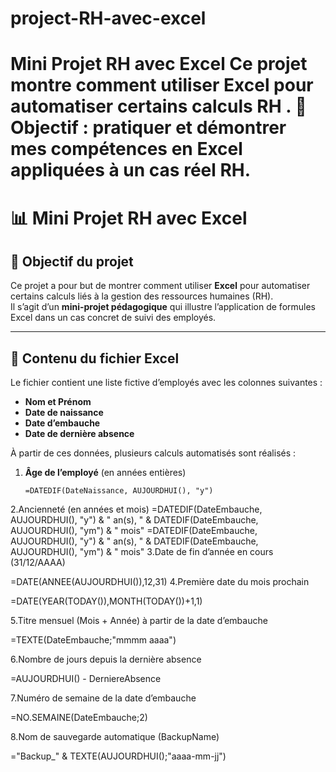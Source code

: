 # project-RH-avec-excel
# Mini Projet RH avec Excel  Ce projet montre comment utiliser Excel pour automatiser certains calculs RH .  🎯 Objectif : pratiquer et démontrer mes compétences en Excel appliquées à un cas réel RH.
# 📊 Mini Projet RH avec Excel

## 🎯 Objectif du projet
Ce projet a pour but de montrer comment utiliser **Excel** pour automatiser certains calculs liés à la gestion des ressources humaines (RH).  
Il s’agit d’un **mini-projet pédagogique** qui illustre l’application de formules Excel dans un cas concret de suivi des employés.

---

## 📝 Contenu du fichier Excel
Le fichier contient une liste fictive d’employés avec les colonnes suivantes :

- **Nom et Prénom**
- **Date de naissance**
- **Date d’embauche**
- **Date de dernière absence**

À partir de ces données, plusieurs calculs automatisés sont réalisés :

1. **Âge de l’employé** (en années entières)  
   ```excel
   =DATEDIF(DateNaissance, AUJOURDHUI(), "y")
2.Ancienneté (en années et mois)
=DATEDIF(DateEmbauche, AUJOURDHUI(), "y") & " an(s), " & DATEDIF(DateEmbauche, AUJOURDHUI(), "ym") & " mois"
=DATEDIF(DateEmbauche, AUJOURDHUI(), "y") & " an(s), " & DATEDIF(DateEmbauche, AUJOURDHUI(), "ym") & " mois"
3.Date de fin d’année en cours (31/12/AAAA)

=DATE(ANNEE(AUJOURDHUI()),12,31)
4.Première date du mois prochain

=DATE(YEAR(TODAY()),MONTH(TODAY())+1,1)

5.Titre mensuel (Mois + Année) à partir de la date d’embauche

=TEXTE(DateEmbauche;"mmmm aaaa")

6.Nombre de jours depuis la dernière absence

=AUJOURDHUI() - DerniereAbsence

7.Numéro de semaine de la date d’embauche

=NO.SEMAINE(DateEmbauche;2)

8.Nom de sauvegarde automatique (BackupName)

="Backup_" & TEXTE(AUJOURDHUI();"aaaa-mm-jj")
